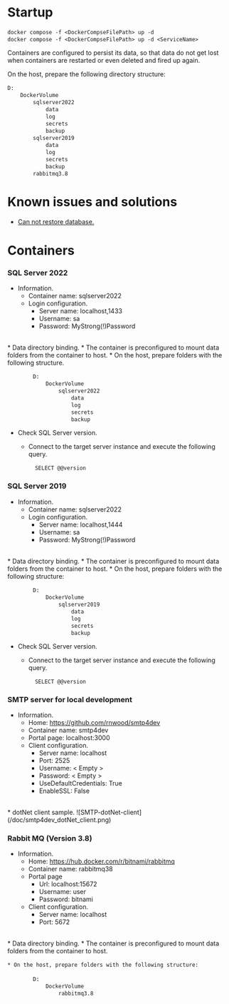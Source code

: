 # Startup

```
docker compose -f <DockerCompseFilePath> up -d
docker compose -f <DockerCompseFilePath> up -d <ServiceName>
```

Containers are configured to persist its data, so that data do not get lost when containers are restarted or even deleted and fired up again.

On the host, prepare the following directory structure:

    D:
        DockerVolume
            sqlserver2022
                data
                log
                secrets
                backup
            sqlserver2019
                data
                log
                secrets
                backup
            rabbitmq3.8

# Known issues and solutions

* [Can not restore database.](doc/restore_database.md)

# Containers

### SQL Server 2022

* Information.
    * Container name: sqlserver2022
    * Login configuration.
        * Server name: localhost,1433
        * Username: sa
        * Password: MyStrong(!)Password
<br/>
* Data directory binding.
    * The container is preconfigured to mount data folders from the container to host.
    * On the host, prepare folders with the following structure.

            D:
                DockerVolume
                    sqlserver2022
                        data
                        log
                        secrets
                        backup


* Check SQL Server version.
    * Connect to the target server instance and execute the following query.
            
            SELECT @@version


### SQL Server 2019

* Information.
    * Container name: sqlserver2022
    * Login configuration.
        * Server name: localhost,1444
        * Username: sa
        * Password: MyStrong(!)Password
<br/>
* Data directory binding.
    * The container is preconfigured to mount data folders from the container to host.
    * On the host, prepare folders with the following structure:

            D:
                DockerVolume
                    sqlserver2019
                        data
                        log
                        secrets
                        backup


* Check SQL Server version.
    * Connect to the target server instance and execute the following query.
            
            SELECT @@version

### SMTP server for local development

* Information.
    * Home: https://github.com/rnwood/smtp4dev
    * Container name: smtp4dev
    * Portal page: localhost:3000
    * Client configuration.
        * Server name: localhost
        * Port: 2525
        * Username: < Empty >
        * Password: < Empty >
        * UseDefaultCredentials: True
        * EnableSSL: False
<br/>
* dotNet client sample.
![SMTP-dotNet-client](/doc/smtp4dev_dotNet_client.png)

### Rabbit MQ (Version 3.8)

* Information.
    * Home: https://hub.docker.com/r/bitnami/rabbitmq
    * Container name: rabbitmq38
    * Portal page
        * Url: localhost:15672
        * Username: user
        * Password: bitnami
    * Client configuration.
        * Server name: localhost
        * Port: 5672
<br/>
* Data directory binding.
    * The container is preconfigured to mount data folders from the container to host.

    * On the host, prepare folders with the following structure:

            D:
                DockerVolume
                    rabbitmq3.8